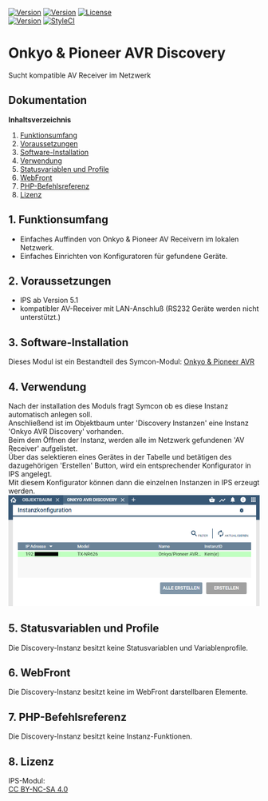 [![Version](https://img.shields.io/badge/Symcon-PHPModul-red.svg)](https://www.symcon.de/service/dokumentation/entwicklerbereich/sdk-tools/sdk-php/)
[![Version](https://img.shields.io/badge/Modul%20Version-2.00-blue.svg)]()
[![License](https://img.shields.io/badge/License-CC%20BY--NC--SA%204.0-green.svg)](https://creativecommons.org/licenses/by-nc-sa/4.0/)  
[![Version](https://img.shields.io/badge/Symcon%20Version-5.1%20%3E-green.svg)](https://www.symcon.de/forum/threads/30857-IP-Symcon-5-1-%28Stable%29-Changelog)
[![StyleCI](https://styleci.io/repos/45338104/shield?style=flat)](https://styleci.io/repos/45338104)  

# Onkyo & Pioneer AVR Discovery  
Sucht kompatible AV Receiver im Netzwerk  

## Dokumentation

**Inhaltsverzeichnis**

1. [Funktionsumfang](#1-funktionsumfang) 
2. [Voraussetzungen](#2-voraussetzungen)
3. [Software-Installation](#3-software-installation)
4. [Verwendung](#4-verwendung)
5. [Statusvariablen und Profile](#5-statusvariablen-und-profile)
6. [WebFront](#6-webfront)
7. [PHP-Befehlsreferenz](#7-php-befehlsreferenz) 
8. [Lizenz](#8-lizenz)

## 1. Funktionsumfang

 - Einfaches Auffinden von Onkyo & Pioneer AV Receivern im lokalen Netzwerk.  
 - Einfaches Einrichten von Konfiguratoren für gefundene Geräte.  

## 2. Voraussetzungen

 - IPS ab Version 5.1  
 - kompatibler AV-Receiver mit LAN-Anschluß (RS232 Geräte werden nicht unterstützt.)  

## 3. Software-Installation

Dieses Modul ist ein Bestandteil des Symcon-Modul: [Onkyo & Pioneer AVR](../)  

## 4. Verwendung

Nach der installation des Moduls fragt Symcon ob es diese Instanz automatisch anlegen soll.  
Anschließend ist im Objektbaum unter 'Discovery Instanzen' eine Instanz 'Onkyo AVR Discovery' vorhanden.  
Beim dem Öffnen der Instanz, werden alle im Netzwerk gefundenen 'AV Receiver' aufgelistet.  
Über das selektieren eines Gerätes in der Tabelle und betätigen des dazugehörigen 'Erstellen' Button, wird ein entsprechender Konfigurator in IPS angelegt.  
Mit diesem Konfigurator können dann die einzelnen Instanzen in IPS erzeugt werden.   
![Discovery](../imgs/conf_discovery.png)  

## 5. Statusvariablen und Profile

Die Discovery-Instanz besitzt keine Statusvariablen und Variablenprofile.  

## 6. WebFront

Die Discovery-Instanz besitzt keine im WebFront darstellbaren Elemente.  

## 7. PHP-Befehlsreferenz

Die Discovery-Instanz besitzt keine Instanz-Funktionen.  

## 8. Lizenz

  IPS-Modul:  
  [CC BY-NC-SA 4.0](https://creativecommons.org/licenses/by-nc-sa/4.0/)  
